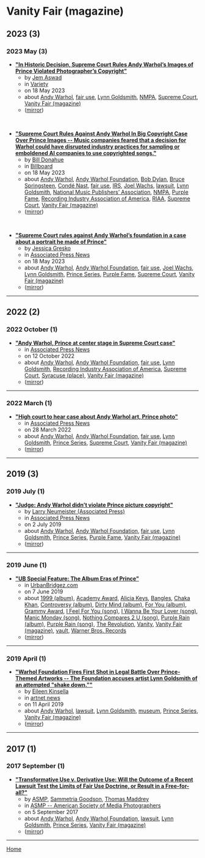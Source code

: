 # Vanity Fair (magazine)

## 2023 (3)

### 2023 May (3)

 - [**"In Historic Decision, Supreme Court Rules Andy Warhol’s Images of Prince Violated Photographer’s Copyright"**](https://variety.com/2023/music/news/andy-warhol-prince-images-supreme-court-copyright-1235617622/)
    - by [Jem Aswad](../../../authors/jem-aswad/index.md)
    - in [Variety](../../../publications/variety/index.md)
    - on 18 May 2023
    - about [Andy Warhol](../../../topics/andy-warhol/index.md), [fair use](../../../topics/fair-use/index.md), [Lynn Goldsmith](../../../topics/lynn-goldsmith/index.md), [NMPA](../../../topics/nmpa/index.md), [Supreme Court](../../../topics/supreme-court/index.md), [Vanity Fair (magazine)](../../../topics/magazine/vanity-fair/index.md)
    - ([mirror](https://web.archive.org/web/*/https://variety.com/2023/music/news/andy-warhol-prince-images-supreme-court-copyright-1235617622/))

<br />

 - [**"Supreme Court Rules Against Andy Warhol In Big Copyright Case Over Prince Images -- Music companies feared that a decision for Warhol could have disrupted industry practices for sampling or emboldened AI companies to use copyrighted songs."**](https://www.billboard.com/pro/andy-warhol-prince-supreme-court-copyright-case-ruling/)
    - by [Bill Donahue](../../../authors/bill-donahue/index.md)
    - in [Billboard](../../../publications/billboard/index.md)
    - on 18 May 2023
    - about [Andy Warhol](../../../topics/andy-warhol/index.md), [Andy Warhol Foundation](../../../topics/andy-warhol-foundation/index.md), [Bob Dylan](../../../topics/bob-dylan/index.md), [Bruce Springsteen](../../../topics/bruce-springsteen/index.md), [Condé Nast](../../../topics/cond-nast/index.md), [fair use](../../../topics/fair-use/index.md), [IRS](../../../topics/irs/index.md), [Joel Wachs](../../../topics/joel-wachs/index.md), [lawsuit](../../../topics/lawsuit/index.md), [Lynn Goldsmith](../../../topics/lynn-goldsmith/index.md), [National Music Publishers’ Association](../../../topics/national-music-publishers-association/index.md), [NMPA](../../../topics/nmpa/index.md), [Purple Fame](../../../topics/purple-fame/index.md), [Recording Industry Association of America](../../../topics/recording-industry-association-of-america/index.md), [RIAA](../../../topics/riaa/index.md), [Supreme Court](../../../topics/supreme-court/index.md), [Vanity Fair (magazine)](../../../topics/magazine/vanity-fair/index.md)
    - ([mirror](https://web.archive.org/web/*/https://www.billboard.com/pro/andy-warhol-prince-supreme-court-copyright-case-ruling/))

<br />

 - [**"Supreme Court rules against Andy Warhol’s foundation in a case about a portrait he made of Prince"**](https://apnews.com/article/supreme-court-andy-warhol-prince-copyright-061a115f4ab137bcbe36fcc8fe0c921b)
    - by [Jessica Gresko](../../../authors/jessica-gresko/index.md)
    - in [Associated Press News](../../../publications/associated-press-news/index.md)
    - on 18 May 2023
    - about [Andy Warhol](../../../topics/andy-warhol/index.md), [Andy Warhol Foundation](../../../topics/andy-warhol-foundation/index.md), [fair use](../../../topics/fair-use/index.md), [Joel Wachs](../../../topics/joel-wachs/index.md), [Lynn Goldsmith](../../../topics/lynn-goldsmith/index.md), [Prince Series](../../../topics/prince-series/index.md), [Purple Fame](../../../topics/purple-fame/index.md), [Supreme Court](../../../topics/supreme-court/index.md), [Vanity Fair (magazine)](../../../topics/magazine/vanity-fair/index.md)
    - ([mirror](https://web.archive.org/web/*/https://apnews.com/article/supreme-court-andy-warhol-prince-copyright-061a115f4ab137bcbe36fcc8fe0c921b))

----

## 2022 (2)

### 2022 October (1)

 - [**"Andy Warhol, Prince at center stage in Supreme Court case"**](https://apnews.com/article/ketanji-brown-jackson-us-supreme-court-entertainment-music-b6b865d5fc4b616be5474221390ed725)
    - in [Associated Press News](../../../publications/associated-press-news/index.md)
    - on 12 October 2022
    - about [Andy Warhol](../../../topics/andy-warhol/index.md), [Andy Warhol Foundation](../../../topics/andy-warhol-foundation/index.md), [fair use](../../../topics/fair-use/index.md), [Lynn Goldsmith](../../../topics/lynn-goldsmith/index.md), [Recording Industry Association of America](../../../topics/recording-industry-association-of-america/index.md), [Supreme Court](../../../topics/supreme-court/index.md), [Syracuse (place)](../../../topics/place/syracuse/index.md), [Vanity Fair (magazine)](../../../topics/magazine/vanity-fair/index.md)
    - ([mirror](https://web.archive.org/web/*/https://apnews.com/article/ketanji-brown-jackson-us-supreme-court-entertainment-music-b6b865d5fc4b616be5474221390ed725))

----

### 2022 March (1)

 - [**"High court to hear case about Andy Warhol art, Prince photo"**](https://apnews.com/article/us-supreme-court-entertainment-music-andy-warhol-prince-0c6ff0e1cb75bedcc54eaa03eaac11d7)
    - in [Associated Press News](../../../publications/associated-press-news/index.md)
    - on 28 March 2022
    - about [Andy Warhol](../../../topics/andy-warhol/index.md), [Andy Warhol Foundation](../../../topics/andy-warhol-foundation/index.md), [fair use](../../../topics/fair-use/index.md), [Lynn Goldsmith](../../../topics/lynn-goldsmith/index.md), [Prince Series](../../../topics/prince-series/index.md), [Supreme Court](../../../topics/supreme-court/index.md), [Vanity Fair (magazine)](../../../topics/magazine/vanity-fair/index.md)
    - ([mirror](https://web.archive.org/web/*/https://apnews.com/article/us-supreme-court-entertainment-music-andy-warhol-prince-0c6ff0e1cb75bedcc54eaa03eaac11d7))

----

## 2019 (3)

### 2019 July (1)

 - [**"Judge: Andy Warhol didn’t violate Prince picture copyright"**](https://apnews.com/d14de100e0454e658238546e0e036fc2)
    - by [Larry Neumeister (Associated Press)](../../../authors/associated-press/larry-neumeister/index.md)
    - in [Associated Press News](../../../publications/associated-press-news/index.md)
    - on 2 July 2019
    - about [Andy Warhol](../../../topics/andy-warhol/index.md), [Andy Warhol Foundation](../../../topics/andy-warhol-foundation/index.md), [fair use](../../../topics/fair-use/index.md), [Lynn Goldsmith](../../../topics/lynn-goldsmith/index.md), [Prince Series](../../../topics/prince-series/index.md), [Purple Fame](../../../topics/purple-fame/index.md), [Vanity Fair (magazine)](../../../topics/magazine/vanity-fair/index.md)
    - ([mirror](https://web.archive.org/web/*/https://apnews.com/d14de100e0454e658238546e0e036fc2))

----

### 2019 June (1)

 - [**"UB Special Feature: The Album Eras of Prince"**](https://urbanbridgez.com/2019/06/07/ub-special-feature-the-album-eras-of-prince/)
    - in [UrbanBridgez.com](../../../publications/urbanbridgez-com/index.md)
    - on 7 June 2019
    - about [1999 (album)](../../../topics/album/1999/index.md), [Academy Award](../../../topics/academy-award/index.md), [Alicia Keys](../../../topics/alicia-keys/index.md), [Bangles](../../../topics/bangles/index.md), [Chaka Khan](../../../topics/chaka-khan/index.md), [Controversy (album)](../../../topics/album/controversy/index.md), [Dirty Mind (album)](../../../topics/album/dirty-mind/index.md), [For You (album)](../../../topics/album/for-you/index.md), [Grammy Award](../../../topics/grammy-award/index.md), [I Feel For You (song)](../../../topics/song/i-feel-for-you/index.md), [I Wanna Be Your Lover (song)](../../../topics/song/i-wanna-be-your-lover/index.md), [Manic Monday (song)](../../../topics/song/manic-monday/index.md), [Nothing Compares 2 U (song)](../../../topics/song/nothing-compares-2-u/index.md), [Purple Rain (album)](../../../topics/album/purple-rain/index.md), [Purple Rain (song)](../../../topics/song/purple-rain/index.md), [The Revolution](../../../topics/the-revolution/index.md), [Vanity](../../../topics/vanity/index.md), [Vanity Fair (magazine)](../../../topics/magazine/vanity-fair/index.md), [vault](../../../topics/vault/index.md), [Warner Bros. Records](../../../topics/warner-bros-records/index.md)
    - ([mirror](https://web.archive.org/web/*/https://urbanbridgez.com/2019/06/07/ub-special-feature-the-album-eras-of-prince/))

----

### 2019 April (1)

 - [**"Warhol Foundation Fires First Shot in Legal Battle Over Prince-Themed Artworks -- The Foundation accuses artist Lynn Goldsmith of an attempted "shake down.""**](https://news.artnet.com/art-world/warhol-foundation-strikes-first-photographer-complains-copyright-922025)
    - by [Eileen Kinsella](../../../authors/eileen-kinsella/index.md)
    - in [artnet news](../../../publications/artnet-news/index.md)
    - on 11 April 2019
    - about [Andy Warhol](../../../topics/andy-warhol/index.md), [lawsuit](../../../topics/lawsuit/index.md), [Lynn Goldsmith](../../../topics/lynn-goldsmith/index.md), [museum](../../../topics/museum/index.md), [Prince Series](../../../topics/prince-series/index.md), [Vanity Fair (magazine)](../../../topics/magazine/vanity-fair/index.md)
    - ([mirror](https://web.archive.org/web/*/https://news.artnet.com/art-world/warhol-foundation-strikes-first-photographer-complains-copyright-922025))

----

## 2017 (1)

### 2017 September (1)

 - [**"Transformative Use v. Derivative Use:  Will the Outcome of a Recent Lawsuit Test the Limits of Fair Use Doctrine, or Result in a Free-for-all?"**](https://www.asmp.org/legal/transformative-use-v-derivative-use-will-outcome-recent-lawsuit-test-limits-fair-use-doctrine-result-free/)
    - by [ASMP](../../../authors/asmp/index.md), [Sammetria Goodson](../../../authors/sammetria-goodson/index.md), [Thomas Maddrey](../../../authors/thomas-maddrey/index.md)
    - in [ASMP -- American Society of Media Photographers](../../../publications/asmp-american-society-of-media-photographers/index.md)
    - on 5 September 2017
    - about [Andy Warhol](../../../topics/andy-warhol/index.md), [Andy Warhol Foundation](../../../topics/andy-warhol-foundation/index.md), [lawsuit](../../../topics/lawsuit/index.md), [Lynn Goldsmith](../../../topics/lynn-goldsmith/index.md), [Prince Series](../../../topics/prince-series/index.md), [Vanity Fair (magazine)](../../../topics/magazine/vanity-fair/index.md)
    - ([mirror](https://web.archive.org/web/*/https://www.asmp.org/legal/transformative-use-v-derivative-use-will-outcome-recent-lawsuit-test-limits-fair-use-doctrine-result-free/))

----

[Home](../index.md)
